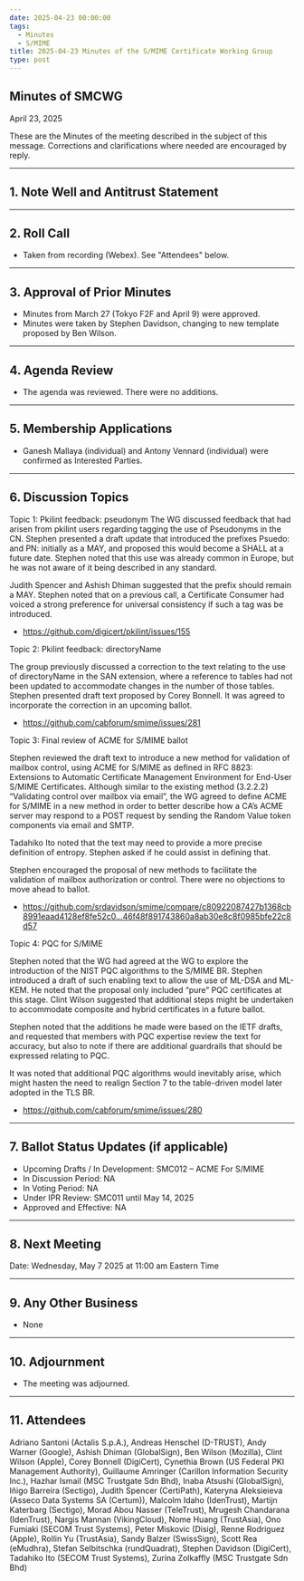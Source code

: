 ```yaml
---
date: 2025-04-23 00:00:00
tags:
  - Minutes
  - S/MIME
title: 2025-04-23 Minutes of the S/MIME Certificate Working Group
type: post
---
```


## Minutes of SMCWG

April 23, 2025
 
These are the Minutes of the meeting described in the subject of this message. Corrections and clarifications where needed are encouraged by reply.
 
________________________________________
 
## 1. Note Well and Antitrust Statement
 
________________________________________
 
## 2. Roll Call
 
*  Taken from recording (Webex). See "Attendees" below.
 
________________________________________
 
## 3. Approval of Prior Minutes
 
*  Minutes from March 27 (Tokyo F2F and April 9) were approved.
*  Minutes were taken by Stephen Davidson, changing to new template proposed by Ben Wilson.
 
________________________________________
 
## 4. Agenda Review
 
*  The agenda was reviewed. There were no additions.
 
________________________________________
 
## 5. Membership Applications
 
*  Ganesh Mallaya (individual) and Antony Vennard (individual) were confirmed as Interested Parties.
 
________________________________________
 
## 6. Discussion Topics
 
Topic 1: Pkilint feedback: pseudonym
The WG discussed feedback that had arisen from pkilint users regarding tagging the use of Pseudonyms in the CN.  Stephen presented a draft update that introduced the prefixes Psuedo: and PN: initially as a MAY, and proposed this would become a SHALL at a future date.  Stephen noted that this use was already common in Europe, but he was not aware of it being described in any standard.
 
Judith Spencer and Ashish Dhiman suggested that the prefix should remain a MAY. Stephen noted that on a previous call, a Certificate Consumer had voiced a strong preference for universal consistency if such a tag was be introduced. 
 
*  https://github.com/digicert/pkilint/issues/155
 
Topic 2: Pkilint feedback: directoryName
 
The group previously discussed a correction to the text relating to the use of directoryName in the SAN extension, where a reference to tables had not been updated to accommodate changes in the number of those tables.  Stephen presented draft text proposed by Corey Bonnell.  It was agreed to incorporate the correction in an upcoming ballot.
 
*  https://github.com/cabforum/smime/issues/281
 
Topic 3: Final review of ACME for S/MIME ballot
 
Stephen reviewed the draft text to introduce a new method for validation of mailbox control, using ACME for S/MIME as defined in RFC 8823: Extensions to Automatic Certificate Management Environment for End-User S/MIME Certificates. Although similar to the existing method (3.2.2.2) “Validating control over mailbox via email”, the WG agreed to define ACME for S/MIME in a new method in order to better describe how a CA’s ACME server may respond to a POST request by sending the Random Value token components via email and SMTP.
 
Tadahiko Ito noted that the text may need to provide a more precise definition of entropy. Stephen asked if he could assist in defining that.
 
Stephen encouraged the proposal of new methods to facilitate the validation of mailbox authorization or control. There were no objections to move ahead to ballot.
 
*  https://github.com/srdavidson/smime/compare/c80922087427b1368cb8991eaad4128ef8fe52c0...46f48f891743860a8ab30e8c8f0985bfe22c8d57
 
Topic 4: PQC for S/MIME
 
Stephen noted that the WG had agreed at the WG to explore the introduction of the NIST PQC algorithms to the S/MIME BR.  Stephen introduced a draft of such enabling text to allow the use of ML-DSA and ML-KEM.  He noted that the proposal only included “pure” PQC certificates at this stage. Clint Wilson suggested that additional steps might be undertaken to accommodate composite and hybrid certificates in a future ballot. 
 
Stephen noted that the additions he made were based on the IETF drafts, and requested that members with PQC expertise review the text for accuracy, but also to note if there are additional guardrails that should be expressed relating to PQC.
 
It was noted that additional PQC algorithms would inevitably arise, which might hasten the need to realign Section 7 to the table-driven model later adopted in the TLS BR.
 
* https://github.com/cabforum/smime/issues/280
 
________________________________________
 
## 7. Ballot Status Updates (if applicable)
 
*  Upcoming Drafts / In Development: SMC012 – ACME For S/MIME
*  In Discussion Period: NA
*  In Voting Period: NA
*  Under IPR Review: SMC011 until May 14, 2025
*  Approved and Effective: NA
 
________________________________________
 
## 8. Next Meeting
 
Date: Wednesday, May 7 2025 at 11:00 am Eastern Time
 
________________________________________
## 9. Any Other Business
 
*  None
 
________________________________________
 
## 10. Adjournment
 
*  The meeting was adjourned.
 
________________________________________
 
## 11. Attendees
 
Adriano Santoni (Actalis S.p.A.), Andreas Henschel (D-TRUST), Andy Warner (Google), Ashish Dhiman (GlobalSign), Ben Wilson (Mozilla), Clint Wilson (Apple), Corey Bonnell (DigiCert), Cynethia Brown (US Federal PKI Management Authority), Guillaume Amringer (Carillon Information Security Inc.), Hazhar Ismail (MSC Trustgate Sdn Bhd), Inaba Atsushi (GlobalSign), Iñigo Barreira (Sectigo), Judith Spencer (CertiPath), Kateryna Aleksieieva (Asseco Data Systems SA (Certum)), Malcolm Idaho (IdenTrust), Martijn Katerbarg (Sectigo), Morad Abou Nasser (TeleTrust), Mrugesh Chandarana (IdenTrust), Nargis Mannan (VikingCloud), Nome Huang (TrustAsia), Ono Fumiaki (SECOM Trust Systems), Peter Miskovic (Disig), Renne Rodriguez (Apple), Rollin Yu (TrustAsia), Sandy Balzer (SwissSign), Scott Rea (eMudhra), Stefan Selbitschka (rundQuadrat), Stephen Davidson (DigiCert), Tadahiko Ito (SECOM Trust Systems), Zurina Zolkaffly (MSC Trustgate Sdn Bhd)
 